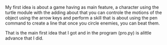 My first idea is about a game having as main feature, a character using the turtle module with the adding about that you can controle the motions of the object using the arrow keys and perform a skill that is about using the pen command to create a line that once you circle enemies, you can beat them.


That is the main first idea that I got and in the program (pro.py) is alittle advance that I did. 